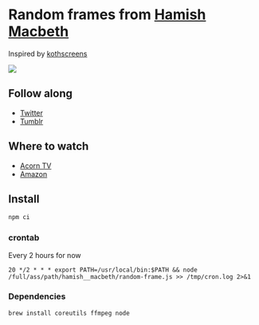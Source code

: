 # Random frames from [Hamish Macbeth](https://en.wikipedia.org/wiki/Hamish_Macbeth_(TV_series))

Inspired by [kothscreens](https://twitter.com/kothscreens)

![](https://upload.wikimedia.org/wikipedia/en/0/0d/HamishMacbethTitle.png)

## Follow along

* [Twitter](https://twitter.com/hamish__macbeth)
* [Tumblr](https://hamishmacbeth.tumblr.com/)

## Where to watch

* [Acorn TV](https://acorn.tv/hamishmacbeth/)
* [Amazon](https://www.amazon.com/gp/video/detail/B07VWS3T7M/ref=cm_sw_tw_r_pv_wb_Vyx16JI2EAK8s)

## Install

```bash
npm ci
```

### crontab

Every 2 hours for now

```
20 */2 * * * export PATH=/usr/local/bin:$PATH && node /full/ass/path/hamish__macbeth/random-frame.js >> /tmp/cron.log 2>&1
```

### Dependencies

```bash
brew install coreutils ffmpeg node
```
